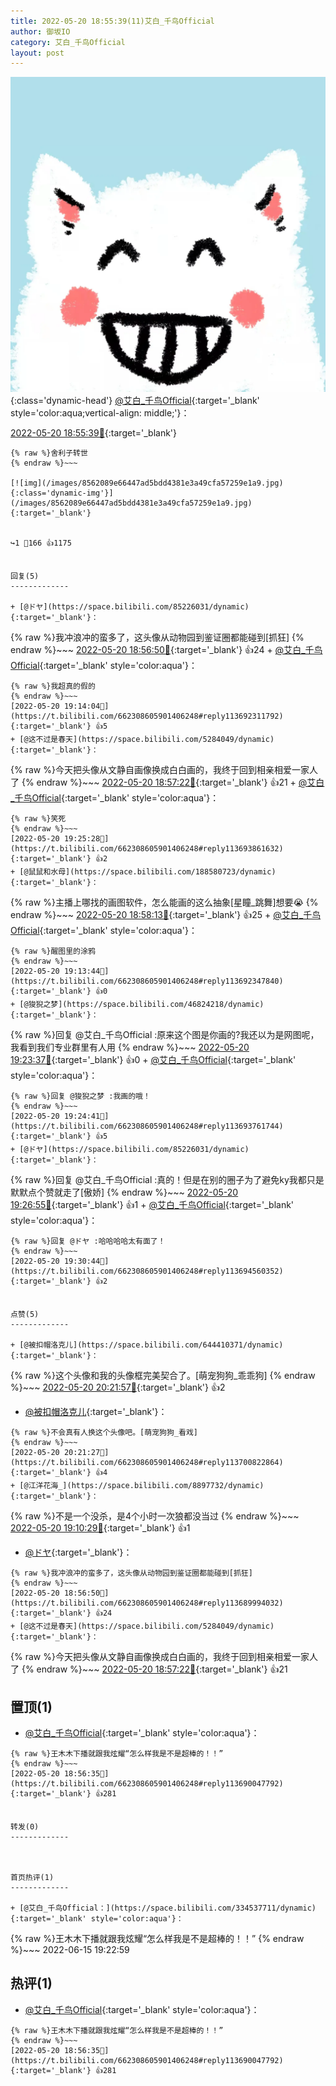 ```yaml
---
title: 2022-05-20 18:55:39(11)艾白_千鸟Official
author: 御坂IO
category: 艾白_千鸟Official
layout: post
---
```


![img](/images/9ae8b9445fd0665cc014d9080156a45271be73c6.jpg){:class='dynamic-head'}
[@艾白_千鸟Official](https://space.bilibili.com/334537711/dynamic){:target='_blank' style='color:aqua;vertical-align: middle;'}：

[2022-05-20 18:55:39🔗](https://t.bilibili.com/662308605901406248){:target='_blank'}

~~~
{% raw %}舍利子转世
{% endraw %}~~~

[![img](/images/8562089e66447ad5bdd4381e3a49cfa57259e1a9.jpg){:class='dynamic-img'}](/images/8562089e66447ad5bdd4381e3a49cfa57259e1a9.jpg){:target='_blank'}


↪️1 💬166 👍1175


回复(5)
-------------

+ [@ドヤ](https://space.bilibili.com/85226031/dynamic){:target='_blank'}：
~~~
{% raw %}我冲浪冲的蛮多了，这头像从动物园到鉴证圈都能碰到[抓狂]
{% endraw %}~~~
[2022-05-20 18:56:50🔗](https://t.bilibili.com/662308605901406248#reply113689994032){:target='_blank'} 👍24
    + [@艾白_千鸟Official](https://space.bilibili.com/334537711/dynamic){:target='_blank' style='color:aqua'}：
~~~
{% raw %}我超真的假的
{% endraw %}~~~
[2022-05-20 19:14:04🔗](https://t.bilibili.com/662308605901406248#reply113692311792){:target='_blank'} 👍5
+ [@这不过是春天](https://space.bilibili.com/5284049/dynamic){:target='_blank'}：
~~~
{% raw %}今天把头像从文静自画像换成白白画的，我终于回到相亲相爱一家人了
{% endraw %}~~~
[2022-05-20 18:57:22🔗](https://t.bilibili.com/662308605901406248#reply113690139104){:target='_blank'} 👍21
    + [@艾白_千鸟Official](https://space.bilibili.com/334537711/dynamic){:target='_blank' style='color:aqua'}：
~~~
{% raw %}笑死
{% endraw %}~~~
[2022-05-20 19:25:28🔗](https://t.bilibili.com/662308605901406248#reply113693861632){:target='_blank'} 👍2
+ [@鼠鼠和水母](https://space.bilibili.com/188580723/dynamic){:target='_blank'}：
~~~
{% raw %}主播上哪找的画图软件，怎么能画的这么抽象[星瞳_跳舞]想要😭
{% endraw %}~~~
[2022-05-20 18:58:13🔗](https://t.bilibili.com/662308605901406248#reply113690339280){:target='_blank'} 👍25
    + [@艾白_千鸟Official](https://space.bilibili.com/334537711/dynamic){:target='_blank' style='color:aqua'}：
~~~
{% raw %}醒图里的涂鸦
{% endraw %}~~~
[2022-05-20 19:13:44🔗](https://t.bilibili.com/662308605901406248#reply113692347840){:target='_blank'} 👍0
+ [@狻猊之梦](https://space.bilibili.com/46824218/dynamic){:target='_blank'}：
~~~
{% raw %}回复 @艾白_千鸟Official :原来这个图是你画的?我还以为是网图呢，我看到我们专业群里有人用
{% endraw %}~~~
[2022-05-20 19:23:37🔗](https://t.bilibili.com/662308605901406248#reply113693619536){:target='_blank'} 👍0
    + [@艾白_千鸟Official](https://space.bilibili.com/334537711/dynamic){:target='_blank' style='color:aqua'}：
~~~
{% raw %}回复 @狻猊之梦 :我画的哦！
{% endraw %}~~~
[2022-05-20 19:24:41🔗](https://t.bilibili.com/662308605901406248#reply113693761744){:target='_blank'} 👍5
+ [@ドヤ](https://space.bilibili.com/85226031/dynamic){:target='_blank'}：
~~~
{% raw %}回复 @艾白_千鸟Official :真的！但是在别的圈子为了避免ky我都只是默默点个赞就走了[傲娇]
{% endraw %}~~~
[2022-05-20 19:26:55🔗](https://t.bilibili.com/662308605901406248#reply113693985328){:target='_blank'} 👍1
    + [@艾白_千鸟Official](https://space.bilibili.com/334537711/dynamic){:target='_blank' style='color:aqua'}：
~~~
{% raw %}回复 @ドヤ :哈哈哈哈太有面了！
{% endraw %}~~~
[2022-05-20 19:30:44🔗](https://t.bilibili.com/662308605901406248#reply113694560352){:target='_blank'} 👍2


点赞(5)
-------------

+ [@被扣帽洛克儿](https://space.bilibili.com/644410371/dynamic){:target='_blank'}：
~~~
{% raw %}这个头像和我的头像框完美契合了。[萌宠狗狗_乖乖狗]
{% endraw %}~~~
[2022-05-20 20:21:57🔗](https://t.bilibili.com/662308605901406248#reply113700718640){:target='_blank'} 👍2
+ [@被扣帽洛克儿](https://space.bilibili.com/644410371/dynamic){:target='_blank'}：
~~~
{% raw %}不会真有人换这个头像吧。[萌宠狗狗_看戏]
{% endraw %}~~~
[2022-05-20 20:21:27🔗](https://t.bilibili.com/662308605901406248#reply113700822864){:target='_blank'} 👍4
+ [@江洋花海_](https://space.bilibili.com/8897732/dynamic){:target='_blank'}：
~~~
{% raw %}不是一个没杀，是4个小时一次狼都没当过
{% endraw %}~~~
[2022-05-20 19:10:29🔗](https://t.bilibili.com/662308605901406248#reply113691899520){:target='_blank'} 👍1
+ [@ドヤ](https://space.bilibili.com/85226031/dynamic){:target='_blank'}：
~~~
{% raw %}我冲浪冲的蛮多了，这头像从动物园到鉴证圈都能碰到[抓狂]
{% endraw %}~~~
[2022-05-20 18:56:50🔗](https://t.bilibili.com/662308605901406248#reply113689994032){:target='_blank'} 👍24
+ [@这不过是春天](https://space.bilibili.com/5284049/dynamic){:target='_blank'}：
~~~
{% raw %}今天把头像从文静自画像换成白白画的，我终于回到相亲相爱一家人了
{% endraw %}~~~
[2022-05-20 18:57:22🔗](https://t.bilibili.com/662308605901406248#reply113690139104){:target='_blank'} 👍21


置顶(1)
-------------

+ [@艾白_千鸟Official](https://space.bilibili.com/334537711/dynamic){:target='_blank' style='color:aqua'}：
~~~
{% raw %}王木木下播就跟我炫耀“怎么样我是不是超棒的！！”
{% endraw %}~~~
[2022-05-20 18:56:35🔗](https://t.bilibili.com/662308605901406248#reply113690047792){:target='_blank'} 👍281


转发(0)
-------------



首页热评(1)
-------------

+ [@艾白_千鸟Official：](https://space.bilibili.com/334537711/dynamic){:target='_blank' style='color:aqua'}：
~~~
{% raw %}王木木下播就跟我炫耀“怎么样我是不是超棒的！！”
{% endraw %}~~~
2022-06-15 19:22:59


热评(1)
-------------

+ [@艾白_千鸟Official](https://space.bilibili.com/334537711/dynamic){:target='_blank' style='color:aqua'}：
~~~
{% raw %}王木木下播就跟我炫耀“怎么样我是不是超棒的！！”
{% endraw %}~~~
[2022-05-20 18:56:35🔗](https://t.bilibili.com/662308605901406248#reply113690047792){:target='_blank'} 👍281


